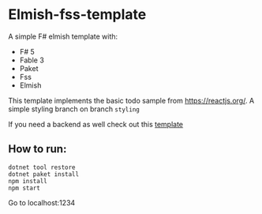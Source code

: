 # Elmish-fss-template

A simple F# elmish template with:
- F# 5
- Fable 3
- Paket
- Fss
- Elmish

This template implements the basic todo sample from https://reactjs.org/.
A simple styling branch on branch `styling`

If you need a backend as well check out this [template](https://github.com/Bjorn-Strom/elmish-fss-stack)

## How to run:
```
dotnet tool restore
dotnet paket install
npm install
npm start
```
Go to localhost:1234
